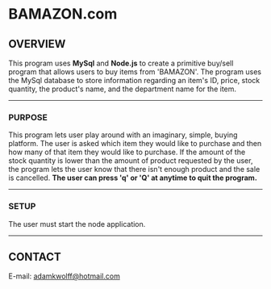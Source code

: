 # **BAMAZON.com**

## **OVERVIEW**
This program uses **MySql** and **Node.js** to create a primitive buy/sell program that
allows users to buy items from 'BAMAZON'. The program uses the MySql database to
store information regarding an item's ID, price, stock quantity, the product's name,
and the department name for the item.

- - -

### **PURPOSE**
This program lets user play around with an imaginary, simple, buying platform. The user is
asked which item they would like to purchase and then how many of that item they would like to purchase.  If the amount of the stock quantity is lower than the amount of product requested by the user, the program lets the user know that there isn't enough product and the sale is cancelled. **The user can press 'q' or 'Q' at anytime to quit the program.**

- - -

### **SETUP**
The user must start the node application.

- - -

## **CONTACT**
E-mail: adamkwolff@hotmail.com